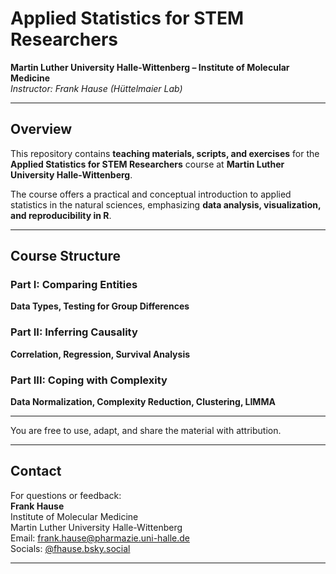 # Applied Statistics for STEM Researchers
**Martin Luther University Halle-Wittenberg – Institute of Molecular Medicine**  
*Instructor: Frank Hause (Hüttelmaier Lab)*  

---

## Overview
This repository contains **teaching materials, scripts, and exercises** for the  
**Applied Statistics for STEM Researchers** course at **Martin Luther University Halle-Wittenberg**.  

The course offers a practical and conceptual introduction to applied statistics in the natural sciences, emphasizing **data analysis, visualization, and reproducibility in R**.  

---

## Course Structure

### Part I: Comparing Entities  
**Data Types, Testing for Group Differences**  

### Part II: Inferring Causality  
**Correlation, Regression, Survival Analysis**  

### Part III: Coping with Complexity  
**Data Normalization, Complexity Reduction, Clustering, LIMMA**  

---

You are free to use, adapt, and share the material with attribution.

---

## Contact
For questions or feedback:  
**Frank Hause**  
Institute of Molecular Medicine  
Martin Luther University Halle-Wittenberg  
Email: [frank.hause@pharmazie.uni-halle.de](mailto:frank.hause@pharmazie.uni-halle.de)  
Socials: [@fhause.bsky.social](https://bsky.app/profile/fhause.bsky.social)

---





